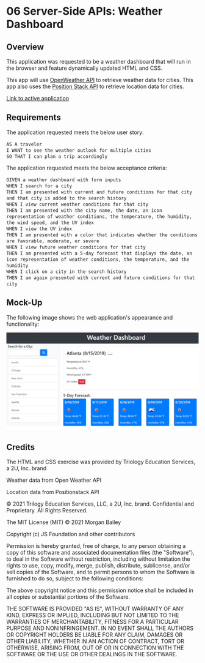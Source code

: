 # 06 Server-Side APIs: Weather Dashboard

## Overview

This application was requested to be a weather dashboard that will run in the browser and feature dynamically updated HTML and CSS.

This app will use [OpenWeather API](https://openweathermap.org/api) to retrieve weather data for cities. This app also uses the [Position Stack API](https://positionstack.com/documentation) to retrieve location data for cities.

[Link to active application](https://morgan-b.github.io/weather-dashboard/)
## Requirements

The application requested meets the below user story:

```
AS A traveler
I WANT to see the weather outlook for multiple cities
SO THAT I can plan a trip accordingly
```


The application requested meets the below acceptance criteria:

```
GIVEN a weather dashboard with form inputs
WHEN I search for a city
THEN I am presented with current and future conditions for that city and that city is added to the search history
WHEN I view current weather conditions for that city
THEN I am presented with the city name, the date, an icon representation of weather conditions, the temperature, the humidity, the wind speed, and the UV index
WHEN I view the UV index
THEN I am presented with a color that indicates whether the conditions are favorable, moderate, or severe
WHEN I view future weather conditions for that city
THEN I am presented with a 5-day forecast that displays the date, an icon representation of weather conditions, the temperature, and the humidity
WHEN I click on a city in the search history
THEN I am again presented with current and future conditions for that city
```

## Mock-Up

The following image shows the web application's appearance and functionality:

![The weather app includes a search option, a list of cities, and a five-day forecast and current weather conditions for Atlanta.](./Assets/06-server-side-apis-homework-demo.png)

## Credits

The HTML and CSS exercise was provided by Triology Education Services, a 2U, Inc. brand

Weather data from Open Weather API 

Location data from Positionstack API

© 2021 Trilogy Education Services, LLC, a 2U, Inc. brand. Confidential and Proprietary. All Rights Reserved.

The MIT License (MIT) © 2021 Morgan Bailey

Copyright (c) JS Foundation and other contributors

Permission is hereby granted, free of charge, to any person obtaining a copy of this software and associated documentation files (the "Software"), to deal in the Software without restriction, including without limitation the rights to use, copy, modify, merge, publish, distribute, sublicense, and/or sell copies of the Software, and to permit persons to whom the Software is furnished to do so, subject to the following conditions:

The above copyright notice and this permission notice shall be included in all copies or substantial portions of the Software.

THE SOFTWARE IS PROVIDED "AS IS", WITHOUT WARRANTY OF ANY KIND, EXPRESS OR IMPLIED, INCLUDING BUT NOT LIMITED TO THE WARRANTIES OF MERCHANTABILITY, FITNESS FOR A PARTICULAR PURPOSE AND NONINFRINGEMENT. IN NO EVENT SHALL THE AUTHORS OR COPYRIGHT HOLDERS BE LIABLE FOR ANY CLAIM, DAMAGES OR OTHER LIABILITY, WHETHER IN AN ACTION OF CONTRACT, TORT OR OTHERWISE, ARISING FROM, OUT OF OR IN CONNECTION WITH THE SOFTWARE OR THE USE OR OTHER DEALINGS IN THE SOFTWARE.



